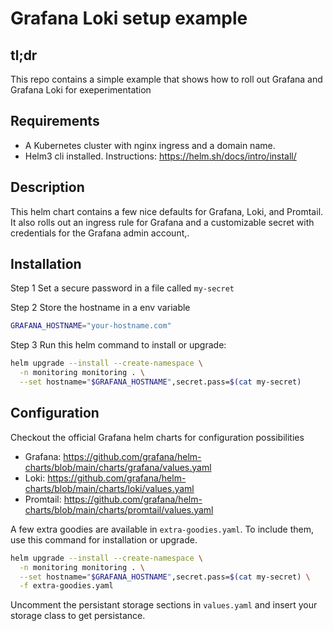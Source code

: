 Grafana Loki setup example
==========================

tl;dr
-----
This repo contains a simple example that shows how to roll out Grafana and Grafana Loki for exeperimentation


Requirements
------------
- A Kubernetes cluster with nginx ingress and a domain name.
- Helm3 cli installed. Instructions: https://helm.sh/docs/intro/install/


Description
-----------
This helm chart contains a few nice defaults for Grafana, Loki, and Promtail.
It also rolls out an ingress rule for Grafana and a customizable secret with
credentials for the Grafana admin account,.


Installation
------------
Step 1
Set a secure password in a file called `my-secret`

Step 2
Store the hostname in a env variable
```bash
GRAFANA_HOSTNAME="your-hostname.com"
```

Step 3
Run this helm command to install or upgrade:
```bash
helm upgrade --install --create-namespace \
  -n monitoring monitoring . \
  --set hostname="$GRAFANA_HOSTNAME",secret.pass=$(cat my-secret)
```


Configuration
-------------
Checkout the official Grafana helm charts for configuration possibilities
- Grafana: https://github.com/grafana/helm-charts/blob/main/charts/grafana/values.yaml
- Loki: https://github.com/grafana/helm-charts/blob/main/charts/loki/values.yaml
- Promtail: https://github.com/grafana/helm-charts/blob/main/charts/promtail/values.yaml

A few extra goodies are available in `extra-goodies.yaml`.
To include them, use this command for installation or upgrade.

```bash
helm upgrade --install --create-namespace \
  -n monitoring monitoring . \
  --set hostname="$GRAFANA_HOSTNAME",secret.pass=$(cat my-secret) \
  -f extra-goodies.yaml
```

Uncomment the persistant storage sections in `values.yaml` and insert your storage class to get persistance.
